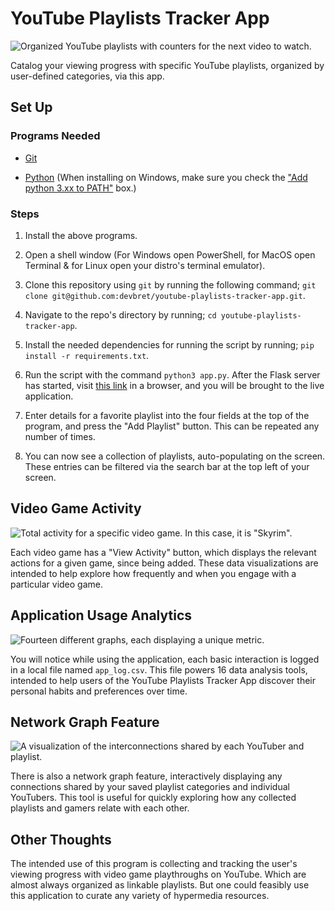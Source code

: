 # YouTube Playlists Tracker App

![Organized YouTube playlists with counters for the next video to watch.](https://hosting.photobucket.com/images/i/bernhoftbret/youtube-playlists-tracker-home-page.png)

Catalog your viewing progress with specific YouTube playlists, organized by user-defined categories, via this app.

## Set Up

### Programs Needed

- [Git](https://git-scm.com/downloads)

- [Python](https://www.python.org/downloads/) (When installing on Windows, make sure you check the ["Add python 3.xx to PATH"](https://hosting.photobucket.com/images/i/bernhoftbret/python.png) box.)

### Steps

1. Install the above programs.

2. Open a shell window (For Windows open PowerShell, for MacOS open Terminal & for Linux open your distro's terminal emulator).

3. Clone this repository using `git` by running the following command; `git clone git@github.com:devbret/youtube-playlists-tracker-app.git`.

4. Navigate to the repo's directory by running; `cd youtube-playlists-tracker-app`.

5. Install the needed dependencies for running the script by running; `pip install -r requirements.txt`.

6. Run the script with the command `python3 app.py`. After the Flask server has started, visit [this link](http://127.0.0.1:5500/) in a browser, and you will be brought to the live application.

7. Enter details for a favorite playlist into the four fields at the top of the program, and press the "Add Playlist" button. This can be repeated any number of times.

8. You can now see a collection of playlists, auto-populating on the screen. These entries can be filtered via the search bar at the top left of your screen.

## Video Game Activity

![Total activity for a specific video game. In this case, it is "Skyrim".](https://hosting.photobucket.com/bbcfb0d4-be20-44a0-94dc-65bff8947cf2/442ce7ed-2a62-4fee-9e0e-3efe90eb06bd.png)

Each video game has a "View Activity" button, which displays the relevant actions for a given game, since being added. These data visualizations are intended to help explore how frequently and when you engage with a particular video game.

## Application Usage Analytics

![Fourteen different graphs, each displaying a unique metric.](https://hosting.photobucket.com/bbcfb0d4-be20-44a0-94dc-65bff8947cf2/da1a156d-0db0-4635-bc0c-a3d15340a3d0.png)

You will notice while using the application, each basic interaction is logged in a local file named `app_log.csv`. This file powers 16 data analysis tools, intended to help users of the YouTube Playlists Tracker App discover their personal habits and preferences over time.

## Network Graph Feature

![A visualization of the interconnections shared by each YouTuber and playlist.](https://hosting.photobucket.com/images/i/bernhoftbret/youtube-playlists-tracker-app-network-graph-page.png)

There is also a network graph feature, interactively displaying any connections shared by your saved playlist categories and individual YouTubers. This tool is useful for quickly exploring how any collected playlists and gamers relate with each other.

## Other Thoughts

The intended use of this program is collecting and tracking the user's viewing progress with video game playthroughs on YouTube. Which are almost always organized as linkable playlists. But one could feasibly use this application to curate any variety of hypermedia resources.
